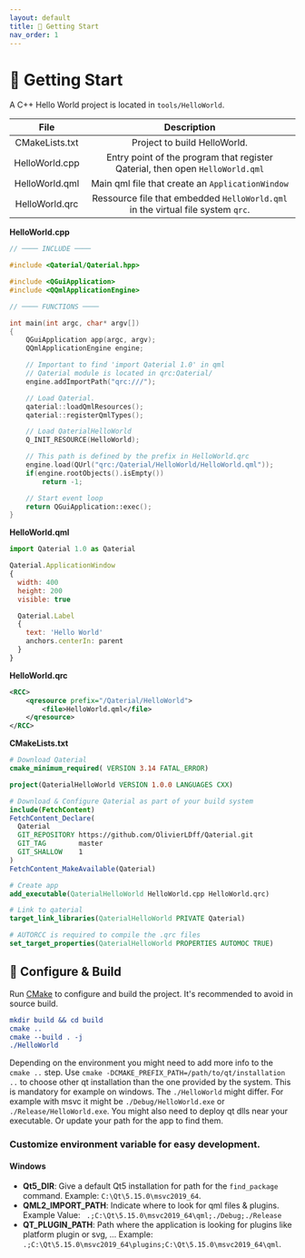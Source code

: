 ```yaml
---
layout: default
title: 🚀 Getting Start
nav_order: 1
---
```


# 🚀 Getting Start

A C++ Hello World project is located in `tools/HelloWorld`.

|      File      |                         Description                          |
| :------------: | :----------------------------------------------------------: |
| CMakeLists.txt |                 Project to build HelloWorld.                 |
| HelloWorld.cpp | Entry point of the program that register Qaterial, then open `HelloWorld.qml` |
| HelloWorld.qml |       Main qml file that create an `ApplicationWindow`       |
| HelloWorld.qrc | Ressource file that embedded `HelloWorld.qml` in the virtual file system `qrc`. |


**HelloWorld.cpp**

``` c++
// ──── INCLUDE ────

#include <Qaterial/Qaterial.hpp>

#include <QGuiApplication>
#include <QQmlApplicationEngine>

// ──── FUNCTIONS ────

int main(int argc, char* argv[])
{
    QGuiApplication app(argc, argv);
    QQmlApplicationEngine engine;

    // Important to find 'import Qaterial 1.0' in qml
    // Qaterial module is located in qrc:Qaterial/
    engine.addImportPath("qrc:///");

    // Load Qaterial.
    qaterial::loadQmlResources();
    qaterial::registerQmlTypes();

    // Load QaterialHelloWorld
    Q_INIT_RESOURCE(HelloWorld);

   	// This path is defined by the prefix in HelloWorld.qrc
    engine.load(QUrl("qrc:/Qaterial/HelloWorld/HelloWorld.qml"));
    if(engine.rootObjects().isEmpty())
        return -1;

    // Start event loop
    return QGuiApplication::exec();
}

```

**HelloWorld.qml**

```js
import Qaterial 1.0 as Qaterial

Qaterial.ApplicationWindow
{
  width: 400
  height: 200
  visible: true

  Qaterial.Label
  {
    text: 'Hello World'
    anchors.centerIn: parent
  }
}
```

**HelloWorld.qrc**

```xml
<RCC>
    <qresource prefix="/Qaterial/HelloWorld">
        <file>HelloWorld.qml</file>
    </qresource>
</RCC>
```

**CMakeLists.txt**

```cmake
# Download Qaterial
cmake_minimum_required( VERSION 3.14 FATAL_ERROR)

project(QaterialHelloWorld VERSION 1.0.0 LANGUAGES CXX)

# Download & Configure Qaterial as part of your build system
include(FetchContent)
FetchContent_Declare(
  Qaterial
  GIT_REPOSITORY https://github.com/OlivierLDff/Qaterial.git
  GIT_TAG        master
  GIT_SHALLOW    1
)
FetchContent_MakeAvailable(Qaterial)

# Create app
add_executable(QaterialHelloWorld HelloWorld.cpp HelloWorld.qrc)

# Link to qaterial
target_link_libraries(QaterialHelloWorld PRIVATE Qaterial)

# AUTORCC is required to compile the .qrc files
set_target_properties(QaterialHelloWorld PROPERTIES AUTOMOC TRUE)
```

## 🔨 Configure & Build

Run [CMake](https://cmake.org/) to configure and build the project. It's recommended to avoid in source build.


```cmake
mkdir build && cd build
cmake ..
cmake --build . -j
./HelloWorld
```

Depending on the environment you might need to add more info to the `cmake ..` step. Use `cmake -DCMAKE_PREFIX_PATH=/path/to/qt/installation ..` to choose other qt installation than the one provided by the system. This is mandatory for example on windows.
The `./HelloWorld` might differ. For example with msvc it might be `./Debug/HelloWorld.exe` or `./Release/HelloWorld.exe`.
You might also need to deploy qt dlls near your executable. Or update your path for the app to find them.

### Customize environment variable for easy development.

#### Windows

* **Qt5_DIR**: Give a default Qt5 installation for path for the `find_package` command. Example: `C:\Qt\5.15.0\msvc2019_64`.
* **QML2_IMPORT_PATH**: Indicate where to look for qml files & plugins. Example Value: ` .;C:\Qt\5.15.0\msvc2019_64\qml;./Debug;./Release`
* **QT_PLUGIN_PATH**: Path where the application is looking for plugins like platform plugin or svg, ... Example: `.;C:\Qt\5.15.0\msvc2019_64\plugins;C:\Qt\5.15.0\msvc2019_64\qml`.

